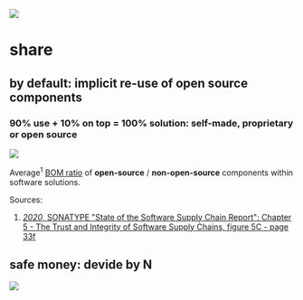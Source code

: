 ![](https://upload.wikimedia.org/wikipedia/commons/thumb/2/2d/Icon_DINA_Voraussetzungen_Digitale_Nachhaltigkeit_10_Beitrag_Zur_Nachhaltigen_Entwicklung_Farbig.svg/200px-Icon_DINA_Voraussetzungen_Digitale_Nachhaltigkeit_10_Beitrag_Zur_Nachhaltigen_Entwicklung_Farbig.svg.png)

# share

## by default: implicit re-use of open source components

### 90% use + 10% on top = 100% solution: self-made, proprietary or open source

<img src="http://yuml.me/diagram/plain;dir:TB/usecase/(100{bg:greenyellow})>(20{bg:yellow}),(100)>(80{bg:forestgreen}),(make{bg:lightskyblue})>(100),(buy{bg:lightcoral})>(100),(20)<(proprietary),(20)<(open source),(80)<(open source),(20)<(self made).svg"/>

Average<sup>1</sup> [BOM ratio](https://en.wikipedia.org/wiki/Software_bill_of_materials) of **open-source** / **non-open-source** components within software solutions.


Sources:
1. [_2020_, SONATYPE "State of the Software Supply Chain Report": Chapter 5 - The Trust and Integrity of Software Supply Chains, figure 5C - page 33f](https://de.sonatype.com/campaign/wp-2020-state-of-the-software-supply-chain-report)

## safe money: devide by N

<a href="http://yuml.me/6f826b2f.json"><img src="http://yuml.me/6f826b2f.svg"/></a>
